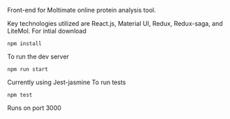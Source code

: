 Front-end for Moltimate online protein analysis tool. 

Key technologies utilized are React.js, Material UI, Redux, Redux-saga, and LiteMol.
For intial download
```
npm install
```

To run the dev server
```
npm run start
```

Currently using Jest-jasmine
To run tests 
```
npm test
```

Runs on port 3000


